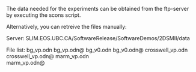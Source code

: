 The data needed for the experiments can be obtained from the ftp-server by 
executing the scons script. 

Alternatively, you can retreive the files manually:

Server:
SLIM.EOS.UBC.CA/SoftwareRelease/SoftwareDemos/2DSMII/data

File list:
bg_vp.odn
bg_vp.odn@
bg_v0.odn
bg_v0.odn@
crosswell_vp.odn 
crosswell_vp.odn@
marm_vp.odn  
marm_vp.odn@
